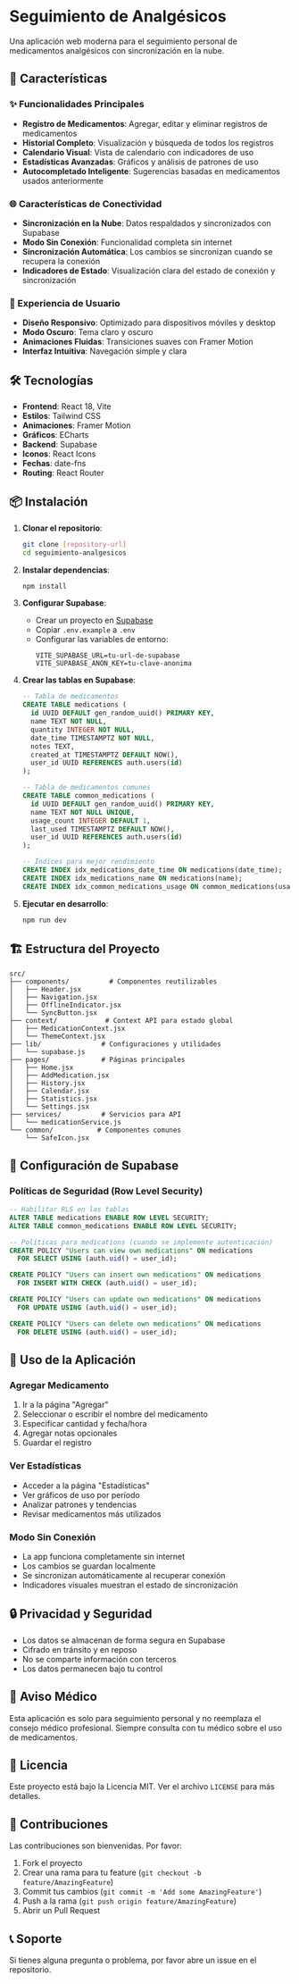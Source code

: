 # Seguimiento de Analgésicos

Una aplicación web moderna para el seguimiento personal de medicamentos analgésicos con sincronización en la nube.

## 🚀 Características

### ✨ Funcionalidades Principales
- **Registro de Medicamentos**: Agregar, editar y eliminar registros de medicamentos
- **Historial Completo**: Visualización y búsqueda de todos los registros
- **Calendario Visual**: Vista de calendario con indicadores de uso
- **Estadísticas Avanzadas**: Gráficos y análisis de patrones de uso
- **Autocompletado Inteligente**: Sugerencias basadas en medicamentos usados anteriormente

### 🌐 Características de Conectividad
- **Sincronización en la Nube**: Datos respaldados y sincronizados con Supabase
- **Modo Sin Conexión**: Funcionalidad completa sin internet
- **Sincronización Automática**: Los cambios se sincronizan cuando se recupera la conexión
- **Indicadores de Estado**: Visualización clara del estado de conexión y sincronización

### 🎨 Experiencia de Usuario
- **Diseño Responsivo**: Optimizado para dispositivos móviles y desktop
- **Modo Oscuro**: Tema claro y oscuro
- **Animaciones Fluidas**: Transiciones suaves con Framer Motion
- **Interfaz Intuitiva**: Navegación simple y clara

## 🛠️ Tecnologías

- **Frontend**: React 18, Vite
- **Estilos**: Tailwind CSS
- **Animaciones**: Framer Motion
- **Gráficos**: ECharts
- **Backend**: Supabase
- **Iconos**: React Icons
- **Fechas**: date-fns
- **Routing**: React Router

## 📦 Instalación

1. **Clonar el repositorio**:
   ```bash
   git clone [repository-url]
   cd seguimiento-analgesicos
   ```

2. **Instalar dependencias**:
   ```bash
   npm install
   ```

3. **Configurar Supabase**:
   - Crear un proyecto en [Supabase](https://supabase.com)
   - Copiar `.env.example` a `.env`
   - Configurar las variables de entorno:
     ```
     VITE_SUPABASE_URL=tu-url-de-supabase
     VITE_SUPABASE_ANON_KEY=tu-clave-anonima
     ```

4. **Crear las tablas en Supabase**:
   ```sql
   -- Tabla de medicamentos
   CREATE TABLE medications (
     id UUID DEFAULT gen_random_uuid() PRIMARY KEY,
     name TEXT NOT NULL,
     quantity INTEGER NOT NULL,
     date_time TIMESTAMPTZ NOT NULL,
     notes TEXT,
     created_at TIMESTAMPTZ DEFAULT NOW(),
     user_id UUID REFERENCES auth.users(id)
   );

   -- Tabla de medicamentos comunes
   CREATE TABLE common_medications (
     id UUID DEFAULT gen_random_uuid() PRIMARY KEY,
     name TEXT NOT NULL UNIQUE,
     usage_count INTEGER DEFAULT 1,
     last_used TIMESTAMPTZ DEFAULT NOW(),
     user_id UUID REFERENCES auth.users(id)
   );

   -- Índices para mejor rendimiento
   CREATE INDEX idx_medications_date_time ON medications(date_time);
   CREATE INDEX idx_medications_name ON medications(name);
   CREATE INDEX idx_common_medications_usage ON common_medications(usage_count DESC);
   ```

5. **Ejecutar en desarrollo**:
   ```bash
   npm run dev
   ```

## 🏗️ Estructura del Proyecto

```
src/
├── components/          # Componentes reutilizables
│   ├── Header.jsx
│   ├── Navigation.jsx
│   ├── OfflineIndicator.jsx
│   └── SyncButton.jsx
├── context/            # Context API para estado global
│   ├── MedicationContext.jsx
│   └── ThemeContext.jsx
├── lib/               # Configuraciones y utilidades
│   └── supabase.js
├── pages/             # Páginas principales
│   ├── Home.jsx
│   ├── AddMedication.jsx
│   ├── History.jsx
│   ├── Calendar.jsx
│   ├── Statistics.jsx
│   └── Settings.jsx
├── services/          # Servicios para API
│   └── medicationService.js
└── common/           # Componentes comunes
    └── SafeIcon.jsx
```

## 🔧 Configuración de Supabase

### Políticas de Seguridad (Row Level Security)

```sql
-- Habilitar RLS en las tablas
ALTER TABLE medications ENABLE ROW LEVEL SECURITY;
ALTER TABLE common_medications ENABLE ROW LEVEL SECURITY;

-- Políticas para medications (cuando se implemente autenticación)
CREATE POLICY "Users can view own medications" ON medications
  FOR SELECT USING (auth.uid() = user_id);

CREATE POLICY "Users can insert own medications" ON medications
  FOR INSERT WITH CHECK (auth.uid() = user_id);

CREATE POLICY "Users can update own medications" ON medications
  FOR UPDATE USING (auth.uid() = user_id);

CREATE POLICY "Users can delete own medications" ON medications
  FOR DELETE USING (auth.uid() = user_id);
```

## 📱 Uso de la Aplicación

### Agregar Medicamento
1. Ir a la página "Agregar"
2. Seleccionar o escribir el nombre del medicamento
3. Especificar cantidad y fecha/hora
4. Agregar notas opcionales
5. Guardar el registro

### Ver Estadísticas
- Acceder a la página "Estadísticas"
- Ver gráficos de uso por período
- Analizar patrones y tendencias
- Revisar medicamentos más utilizados

### Modo Sin Conexión
- La app funciona completamente sin internet
- Los cambios se guardan localmente
- Se sincronizan automáticamente al recuperar conexión
- Indicadores visuales muestran el estado de sincronización

## 🔒 Privacidad y Seguridad

- Los datos se almacenan de forma segura en Supabase
- Cifrado en tránsito y en reposo
- No se comparte información con terceros
- Los datos permanecen bajo tu control

## 🚨 Aviso Médico

Esta aplicación es solo para seguimiento personal y no reemplaza el consejo médico profesional. Siempre consulta con tu médico sobre el uso de medicamentos.

## 📄 Licencia

Este proyecto está bajo la Licencia MIT. Ver el archivo `LICENSE` para más detalles.

## 🤝 Contribuciones

Las contribuciones son bienvenidas. Por favor:

1. Fork el proyecto
2. Crear una rama para tu feature (`git checkout -b feature/AmazingFeature`)
3. Commit tus cambios (`git commit -m 'Add some AmazingFeature'`)
4. Push a la rama (`git push origin feature/AmazingFeature`)
5. Abrir un Pull Request

## 📞 Soporte

Si tienes alguna pregunta o problema, por favor abre un issue en el repositorio.